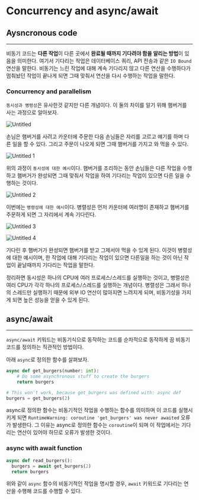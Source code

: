 # Concurrency and async/await

## Aysncronous code

---

비동기 코드는 **다른 작업**이 다른 곳에서 **완료될 때까지 기다려야 함을 알리는 방법**이 있음을 의미한다. 여기서 기다리는 작업은 데이터베이스 쿼리, API 전송과 같은 `IO Bound` 연산을 말한다.
비동기는 느린 작업에 대해 계속 기다리지 않고 다른 연산을 수행하다가 멈춰놨던 작업이 끝나게 되면 그때 맞춰서 연산을 다시 수행하는 작업을 말한다.

### **Concurrency** and **parallelism**

`동시성과 병령성`은 유사한것 같지만 다른 개념이다. 이 둘의 차이를 알기 위해 햄버거를 사는 과정으로 알아보자.

![Untitled](https://github.com/dongjun-Yi/fastapi-study/assets/90665186/ff99fa0e-cc5b-40d1-ad55-08bcda0f9a20)


손님은 햄버거를 사려고 카운터에 주문한 다음 손님들은 자리를 고르고 얘기를 하며 다른 일을 할 수 있다. 그리고 주문이 나오게 되면 그때 햄버거를 가지고 와 먹을 수 있다.

![Untitled 1](https://github.com/dongjun-Yi/fastapi-study/assets/90665186/ba939eb0-971c-41eb-a217-b40c9a68d6af)


위의 과정이 `동시성에 대한 예시`이다. 햄버거를 조리하는 동안 손님들은 다른 작업을 수행하고 햄버거가 완성되면 그때 맞춰서 작업을 하여 기다리는 작업이 있으면 다른 일을 수행하는 것이다.

![Untitled 2](https://github.com/dongjun-Yi/fastapi-study/assets/90665186/2477a199-abdf-4f6b-bc3b-f299a32c3fff)


이번에는 `병령성에 대한 예시`이다. 병렬성은 먼저 카운터에 여러명이 존재하고 햄버거를 주문하게 되면 그 자리에서 계속 기다린다.

![Untitled 3](https://github.com/dongjun-Yi/fastapi-study/assets/90665186/5f21ded5-1c0e-4094-a97f-c68b6bd5a34b)

![Untitled 4](https://github.com/dongjun-Yi/fastapi-study/assets/90665186/c8832067-5578-467c-90a3-f1579a2b4c48)


기다린 후 햄버거가 완성되면 햄버거를 받고 그제서야 먹을 수 있게 된다. 이것이 병렬성에 대한 예시이며, 한 작업에 대해 기다리는 작업이 있으면 다른일을 하는 것이 아닌 작업이 끝날때까지 기다리는 작업을 말한다.

정리하면 동시성은 하나의 CPU에 여러 프로세스/스레드를 실행하는 것이고, 병렬성은 여러 CPU가 각각 하나의 프로세스/스레드를 실행하는 개념이다. 병렬성은 그래서 하나의 스레드만 실행하기 때문에 외부 IO 연산이 많아지면 느려지게 되며, 비동기성을 가지게 되면 높은 성능을 얻을 수 있게 된다.

## async/await

---

`async/await` 키워드는 비동기식으로 동작하는 코드를 순차적으로 동작하게 끔 비동기 코드를 정의하는 직관적인 방법이다. 

아래 `async`로 정의한 함수를 살펴보자.

```python
async def get_burgers(number: int):
    # Do some asynchronous stuff to create the burgers
    return burgers

# This won't work, because get_burgers was defined with: async def
burgers = get_burgers(2)
```

async로 정의한 함수는 비동기적인 작업을 수행하는 함수를 의미하며 이 코드를 실행시키게 되면 
`RuntimeWarning: coroutine 'get_burgers' was never awaited` 오류가 발생한다. 그 이유는 async로 정의한 함수는 `coroutine`이 되며 이 작업에서는 기다리는 연산이 있어야 하므로 오류가 발생한 것이다. 

### async with await function

```python
async def read_burgers():
  burgers = await get_burgers(2)
  return burgers
```

위와 같이 `async` 함수의 비동기적인 작업을 명시할 경우, `await` 키워드로 기다리는 연산을 수행해 코드를 수행할 수 있다.
